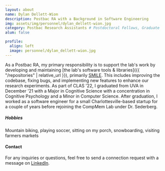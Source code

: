 ```yaml
---
layout: about
name: Dylan Dellett-Wion
description: Postbac RA with a Background in Software Engineering
img: assets/img/personnel/dylan_dellett-wion.jpg
category: Postbac Research Assistants # Postdoctoral Fellows, Graduate Students, Postbac Research Assistants, Undergraduate Research Assistants
alum: false

profile:
  align: left
  image: personnel/dylan_dellett-wion.jpg
---
```


As a Postbac RA, my primary responsibility is to support the lab's work by developing and maintaining [the lab's software tools & libraries]({{ "/repositories" | relative_url }}), primarily [SMILE](https://github.com/compmem/smile). This includes improving the codebase, fixing bugs, and implementing new features to enhance our research experiments. As part of CLAS '22, I graduated from UVA in December '21 with a Major in Cognitive Science with a concentration in Cognitive Psychology and a Minor in Computer Science. After graduation, I worked as a software engineer for a small Charlottesville-based startup for a couple of years before rejoining the CompMem Lab under Dr. Sederberg.

##### Hobbies

Mountain biking, playing soccer, sitting on my porch, snowboarding, visiting farmers markets

#### Contact

For any inquiries or questions, feel free to send a connection request with a message on [LinkedIn](https://www.linkedin.com/in/dylan-dellett-wion/).
